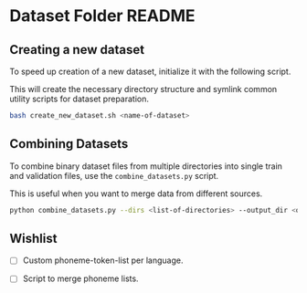 # Dataset Folder README

## Creating a new dataset

To speed up creation of a new dataset, initialize it with the following script.

This will create the necessary directory structure and symlink common utility
scripts for dataset preparation.

```sh
bash create_new_dataset.sh <name-of-dataset>
```

## Combining Datasets

To combine binary dataset files from multiple directories into single train and
validation files, use the `combine_datasets.py` script.

This is useful when you want to merge data from different sources.

```sh
python combine_datasets.py --dirs <list-of-directories> --output_dir <output-directory>
```

## Wishlist

- [ ] Custom phoneme-token-list per language.
- [ ] Script to merge phoneme lists.

